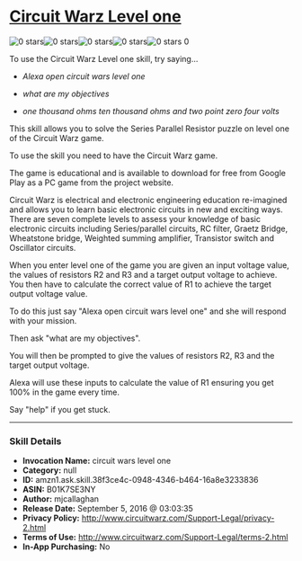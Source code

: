# [Circuit Warz Level one](http://alexa.amazon.com/#skills/amzn1.ask.skill.38f3ce4c-0948-4346-b464-16a8e3233836)
![0 stars](../../images/ic_star_border_black_18dp_1x.png)![0 stars](../../images/ic_star_border_black_18dp_1x.png)![0 stars](../../images/ic_star_border_black_18dp_1x.png)![0 stars](../../images/ic_star_border_black_18dp_1x.png)![0 stars](../../images/ic_star_border_black_18dp_1x.png) 0

To use the Circuit Warz Level one skill, try saying...

* *Alexa open circuit wars level one*

* *what are my objectives*

* *one thousand ohms ten thousand ohms and two point zero four volts*

This skill allows you to solve the Series Parallel Resistor puzzle on level one of the Circuit Warz game. 

To use the skill you need to have the Circuit Warz game.

The game is educational and is available to download for free from Google Play as a PC game from the project website. 

Circuit Warz is electrical and electronic engineering education re-imagined and allows you to learn basic electronic circuits in new and exciting ways. There are seven complete levels to assess your knowledge of basic electronic circuits including Series/parallel circuits, RC filter, Graetz Bridge, Wheatstone bridge, Weighted summing amplifier, Transistor switch and Oscillator circuits.

When you enter level one of the game you are given an input voltage value, the values of resistors R2 and R3 and a target output voltage to achieve. You then have to calculate the correct value of R1 to achieve the target output voltage value.    

To do this just say "Alexa open circuit wars level one" and she will respond with your mission. 

Then ask "what are my objectives". 

You will then be prompted to give the values of resistors R2, R3 and the target output voltage. 

Alexa will use these inputs to calculate the value of R1 ensuring you get 100% in the game every time.   

Say "help" if you get stuck.

***

### Skill Details

* **Invocation Name:** circuit wars level one
* **Category:** null
* **ID:** amzn1.ask.skill.38f3ce4c-0948-4346-b464-16a8e3233836
* **ASIN:** B01K7SE3NY
* **Author:** mjcallaghan
* **Release Date:** September 5, 2016 @ 03:03:35
* **Privacy Policy:** http://www.circuitwarz.com/Support-Legal/privacy-2.html
* **Terms of Use:** http://www.circuitwarz.com/Support-Legal/terms-2.html
* **In-App Purchasing:** No
